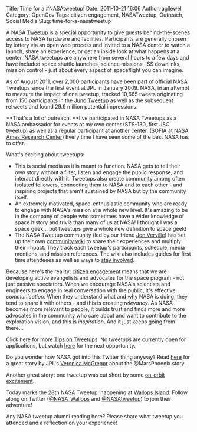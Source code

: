 Title: Time for a #NASAtweetup!
Date: 2011-10-21 16:06
Author: agllewel
Category: OpenGov
Tags: citizen engagement, NASATweetup, Outreach, Social Media
Slug: time-for-a-nasatweetup

A NASA [Tweetup][] is a special opportunity to give guests
behind-the-scenes access to NASA hardware and facilities. Participants
are generally chosen by lottery via an open web process and invited to a
NASA center to watch a launch, share an experience, or get an inside
look at what happens at a center. NASA tweetups are anywhere from
several hours to a few days and have included space shuttle launches,
science missions, ISS downlinks, mission control - just about every
aspect of spaceflight you can imagine.

As of August 2011, over 2,000 participants have been part of official
NASA Tweetups since the first event at JPL in January 2009. NASA, in an
attempt to measure the impact of one tweetup, tracked 10,665 tweets
originating from 150 participants in the [Juno Tweetup][] as well as the
subsequent retweets and found 29.9 million potential impressions.

**That's a lot of outreach. **I've participated in NASA Tweetups as a
NASA ambassador for events at my own center (STS-130, first JSC tweetup)
as well as a regular participant at another center. ([SOFIA at NASA Ames
Research Center][]) Every time I have seen some of the best NASA has to
offer.

What's exciting about tweetups:

-   This is social media as it is meant to function. NASA gets to tell
    their own story without a filter, listen and engage the public
    response, and interact directly with it. Tweetups also create
    community among often isolated followers, connecting them to NASA
    and to each other - and inspiring projects that aren't sustained by
    NASA but by the community itself.
-   An extremely motivated, space-enthusiastic community who are ready
    to engage with NASA's mission at a whole new level. It's amazing to
    be in the company of people who sometimes have a wider knowledge of
    space history and trivia than many of us at NASA! I thought I was a
    space geek... but tweetups give a whole new definition to space
    geek!
-   The NASA Tweetup community (led by our friend [Jon Verville][]) has
    set up their own [community wiki][] to share their experiences and
    multiply their impact. They track each tweetup's participants,
    schedule, media mentions, and mission references. The wiki also
    includes guides for first time attendeees as well as ways to [stay
    involved][].

<div>

Because here's the reality: [citizen engagement][] means that we are
developing active evangelists and advocates for the space program - not
just passive spectators. When we encourage NASA's scientists and
engineers to engage in real conversation with the public, it's effective
*communication*. When they understand what and why NASA is doing, they
tend to share it with others - and this is creating *relevancy*. As NASA
becomes more relevant to people, it builds trust and finds more and more
advocates in the community who care about and want to contribute to the
exploration vision, and this is *inspiration*. And it just keeps going
from there...

</div>

<div>

Click here for more [Tips on Tweetups][]. No tweetups are currently open
for applications, but watch [here][Tweetup] for the next opportunity.

</div>

<div>

Do you wonder how NASA got into this Twitter thing anyway? Read [here][]
for a great story by JPL's [Veronica McGregor][] about the @MarsPhoenix
story.

</div>

<div>

Another great story: one tweetup was cut short by some [on-orbit
excitement][].

</div>

<div>

Today marks the 28th NASA Tweetup, happening at [Wallops Island][].
Follow along on Twitter ([@NASA\_Wallops][] and [@NASAtweetup][]) to
join their adventure!

</div>

<div>

Any NASA tweetup alumni reading here? Please share what tweetup you
attended and a reflection on your experience!

</div>

  [Tweetup]: http://www.nasa.gov/connect/tweetup/index.html
  [Juno Tweetup]: http://www.nasa.gov/connect/tweetup/tweetup_jpl_08-04-2011.html
  [SOFIA at NASA Ames Research Center]: http://www.nasa.gov/centers/ames/events/2011/SOFIA_tweetup.html
  [Jon Verville]: http://twitter.com/#!/jonverve
  [community wiki]: http://nasatweet.com/wiki/Main_Page
  [stay involved]: http://www.spacetweepsociety.org/
  [citizen engagement]: http://open.nasa.gov/blog/2011/08/26/citizen-engagement/
  [Tips on Tweetups]: http://nasatweet.com/wiki/Tips_for_Tweetups_%26_Social_Media
  [here]: http://www.opennasa.com/2009/05/24/tweet-success/
  [Veronica McGregor]: http://twitter.com/#!/veronicamcg
  [on-orbit excitement]: http://www.space.com/7431-tweetup-space-station-crew-cut-short-false-alarm.html
  [Wallops Island]: http://www.nasa.gov/centers/wallops/home/index.html
  [@NASA\_Wallops]: http://twitter.com/#!/nasa_wallops
  [@NASAtweetup]: http://twitter.com/#!/nasatweetup
